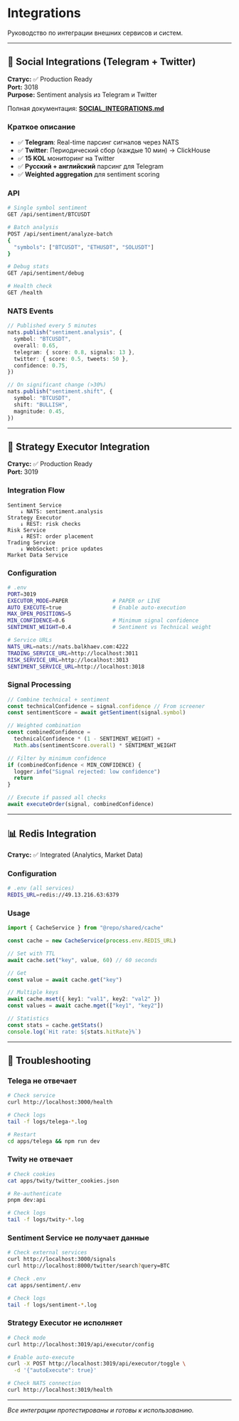 # Integrations

Руководство по интеграции внешних сервисов и систем.

---

## 📱 Social Integrations (Telegram + Twitter)

**Статус:** ✅ Production Ready  
**Port:** 3018  
**Purpose:** Sentiment analysis из Telegram и Twitter

Полная документация: **[SOCIAL_INTEGRATIONS.md](SOCIAL_INTEGRATIONS.md)**

### Краткое описание

- ✅ **Telegram**: Real-time парсинг сигналов через NATS
- ✅ **Twitter**: Периодический сбор (каждые 10 мин) → ClickHouse
- ✅ **15 KOL** мониторинг на Twitter
- ✅ **Русский + английский** парсинг для Telegram
- ✅ **Weighted aggregation** для sentiment scoring

### API

```bash
# Single symbol sentiment
GET /api/sentiment/BTCUSDT

# Batch analysis
POST /api/sentiment/analyze-batch
{
  "symbols": ["BTCUSDT", "ETHUSDT", "SOLUSDT"]
}

# Debug stats
GET /api/sentiment/debug

# Health check
GET /health
```

### NATS Events

```typescript
// Published every 5 minutes
nats.publish("sentiment.analysis", {
  symbol: "BTCUSDT",
  overall: 0.65,
  telegram: { score: 0.8, signals: 13 },
  twitter: { score: 0.5, tweets: 50 },
  confidence: 0.75,
})

// On significant change (>30%)
nats.publish("sentiment.shift", {
  symbol: "BTCUSDT",
  shift: "BULLISH",
  magnitude: 0.45,
})
```

---

## 🔗 Strategy Executor Integration

**Статус:** ✅ Production Ready  
**Port:** 3019

### Integration Flow

```
Sentiment Service
    ↓ NATS: sentiment.analysis
Strategy Executor
    ↓ REST: risk checks
Risk Service
    ↓ REST: order placement
Trading Service
    ↓ WebSocket: price updates
Market Data Service
```

### Configuration

```bash
# .env
PORT=3019
EXECUTOR_MODE=PAPER              # PAPER or LIVE
AUTO_EXECUTE=true                # Enable auto-execution
MAX_OPEN_POSITIONS=5
MIN_CONFIDENCE=0.6               # Minimum signal confidence
SENTIMENT_WEIGHT=0.4             # Sentiment vs Technical weight

# Service URLs
NATS_URL=nats://nats.balkhaev.com:4222
TRADING_SERVICE_URL=http://localhost:3011
RISK_SERVICE_URL=http://localhost:3013
SENTIMENT_SERVICE_URL=http://localhost:3018
```

### Signal Processing

```typescript
// Combine technical + sentiment
const technicalConfidence = signal.confidence // From screener
const sentimentScore = await getSentiment(signal.symbol)

// Weighted combination
const combinedConfidence =
  technicalConfidence * (1 - SENTIMENT_WEIGHT) +
  Math.abs(sentimentScore.overall) * SENTIMENT_WEIGHT

// Filter by minimum confidence
if (combinedConfidence < MIN_CONFIDENCE) {
  logger.info("Signal rejected: low confidence")
  return
}

// Execute if passed all checks
await executeOrder(signal, combinedConfidence)
```

---

## 📊 Redis Integration

**Статус:** ✅ Integrated (Analytics, Market Data)

### Configuration

```bash
# .env (all services)
REDIS_URL=redis://49.13.216.63:6379
```

### Usage

```typescript
import { CacheService } from "@repo/shared/cache"

const cache = new CacheService(process.env.REDIS_URL)

// Set with TTL
await cache.set("key", value, 60) // 60 seconds

// Get
const value = await cache.get("key")

// Multiple keys
await cache.mset({ key1: "val1", key2: "val2" })
const values = await cache.mget(["key1", "key2"])

// Statistics
const stats = cache.getStats()
console.log(`Hit rate: ${stats.hitRate}%`)
```

---

## 🐛 Troubleshooting

### Telega не отвечает

```bash
# Check service
curl http://localhost:3000/health

# Check logs
tail -f logs/telega-*.log

# Restart
cd apps/telega && npm run dev
```

### Twity не отвечает

```bash
# Check cookies
cat apps/twity/twitter_cookies.json

# Re-authenticate
pnpm dev:api

# Check logs
tail -f logs/twity-*.log
```

### Sentiment Service не получает данные

```bash
# Check external services
curl http://localhost:3000/signals
curl http://localhost:8000/twitter/search?query=BTC

# Check .env
cat apps/sentiment/.env

# Check logs
tail -f logs/sentiment-*.log
```

### Strategy Executor не исполняет

```bash
# Check mode
curl http://localhost:3019/api/executor/config

# Enable auto-execute
curl -X POST http://localhost:3019/api/executor/toggle \
  -d '{"autoExecute": true}'

# Check NATS connection
curl http://localhost:3019/health
```

---

_Все интеграции протестированы и готовы к использованию._
